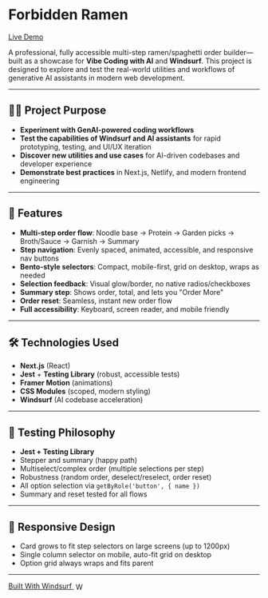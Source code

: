 # Forbidden Ramen

[Live Demo](https://spaghettis.netlify.app/ramen)

A professional, fully accessible multi-step ramen/spaghetti order builder—built as a showcase for **Vibe Coding with AI** and **Windsurf**. This project is designed to explore and test the real-world utilities and workflows of generative AI assistants in modern web development.

---

## 🧑‍💻 Project Purpose
- **Experiment with GenAI-powered coding workflows**
- **Test the capabilities of Windsurf and AI assistants** for rapid prototyping, testing, and UI/UX iteration
- **Discover new utilities and use cases** for AI-driven codebases and developer experience
- **Demonstrate best practices** in Next.js, Netlify, and modern frontend engineering

---

## 🚀 Features
- **Multi-step order flow**: Noodle base → Protein → Garden picks → Broth/Sauce → Garnish → Summary
- **Step navigation**: Evenly spaced, animated, accessible, and responsive nav buttons
- **Bento-style selectors**: Compact, mobile-first, grid on desktop, wraps as needed
- **Selection feedback**: Visual glow/border, no native radios/checkboxes
- **Summary step**: Shows order, total, and lets you "Order More"
- **Order reset**: Seamless, instant new order flow
- **Full accessibility**: Keyboard, screen reader, and mobile friendly

---

## 🛠 Technologies Used
- **Next.js** (React)
- **Jest** + **Testing Library** (robust, accessible tests)
- **Framer Motion** (animations)
- **CSS Modules** (scoped, modern styling)
- **Windsurf** (AI codebase acceleration)

---

## 🧪 Testing Philosophy
- **Jest + Testing Library**
- Stepper and summary (happy path)
- Multiselect/complex order (multiple selections per step)
- Robustness (random order, deselect/reselect, order reset)
- All option selection via `getByRole('button', { name })`
- Summary and reset tested for all flows

---

## 📱 Responsive Design
- Card grows to fit step selectors on large screens (up to 1200px)
- Single column selector on mobile, auto-fit grid on desktop
- Option grid always wraps and fits parent

---

<footer>
  <span>
    <a href="https://windsurf.com/refer?referral_code=f181515cf7" target="_blank" rel="noopener noreferrer">
      Built With Windsurf
      <img src="https://windsurf.com/favicon.ico" alt="Windsurf logo" style="display:inline;vertical-align:middle;width:16px;height:16px;margin-left:4px;"/>
    </a>
  </span>
</footer>
